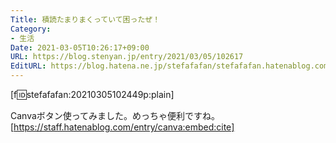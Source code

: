 ```yaml
---
Title: 積読たまりまくっていて困ったぜ！
Category:
- 生活
Date: 2021-03-05T10:26:17+09:00
URL: https://blog.stenyan.jp/entry/2021/03/05/102617
EditURL: https://blog.hatena.ne.jp/stefafafan/stefafafan.hatenablog.com/atom/entry/26006613699429619
---
```


[f:id:stefafafan:20210305102449p:plain]

Canvaボタン使ってみました。めっちゃ便利ですね。
[https://staff.hatenablog.com/entry/canva:embed:cite]
